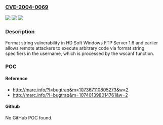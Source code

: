 ### [CVE-2004-0069](https://cve.mitre.org/cgi-bin/cvename.cgi?name=CVE-2004-0069)
![](https://img.shields.io/static/v1?label=Product&message=n%2Fa&color=blue)
![](https://img.shields.io/static/v1?label=Version&message=n%2Fa&color=blue)
![](https://img.shields.io/static/v1?label=Vulnerability&message=n%2Fa&color=brighgreen)

### Description

Format string vulnerability in HD Soft Windows FTP Server 1.6 and earlier allows remote attackers to execute arbitrary code via format string specifiers in the username, which is processed by the wscanf function.

### POC

#### Reference
- http://marc.info/?l=bugtraq&m=107367110805273&w=2
- http://marc.info/?l=bugtraq&m=107401398014761&w=2

#### Github
No GitHub POC found.


